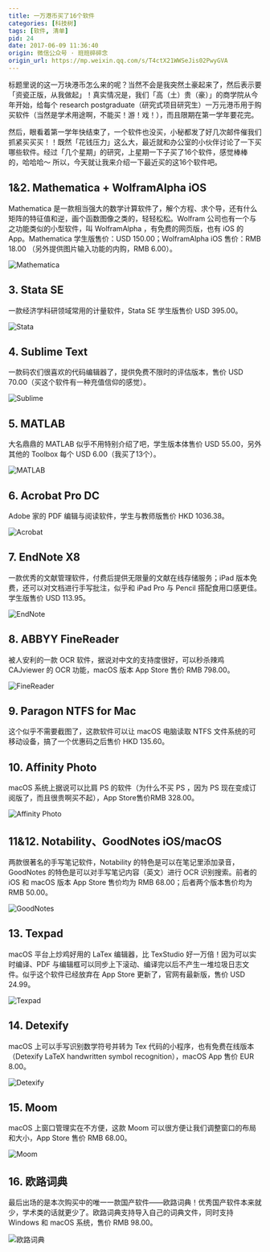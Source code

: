 ```yaml
---
title: 一万港币买了16个软件
categories: [科技树]
tags: [软件, 清单]
pid: 24
date: 2017-06-09 11:36:40
origin: 微信公众号 · 班班碎碎念
origin_url: https://mp.weixin.qq.com/s/T4ctX21WWSeJis02PwyGVA
---
```


标题里说的这一万块港币怎么来的呢？当然不会是我突然土豪起来了，然后表示要「资瓷正版，从我做起」！真实情况是，我们「高（土）贵（豪）」的商学院从今年开始，给每个 research postgraduate（研究式项目研究生）一万元港币用于购买软件（当然是学术用途啊，不能买！游！戏！），而且限期在第一学年要花完。<!--more-->

然后，眼看着第一学年快结束了，一个软件也没买，小秘都发了好几次邮件催我们抓紧买买买！！既然「花钱压力」这么大，最近就和办公室的小伙伴讨论了一下买哪些软件。经过「几个星期」的研究，上星期一下子买了16个软件，感觉棒棒的，哈哈哈～ 所以，今天就让我来介绍一下最近买的这16个软件吧。

## 1&2. Mathematica + WolframAlpha iOS

Mathematica 是一款相当强大的数学计算软件了，解个方程、求个导，还有什么矩阵的特征值和逆，画个函数图像之类的，轻轻松松。Wolfram 公司也有一个与之功能类似的小型软件，叫 WolframAlpha ，有免费的网页版，也有 iOS 的 App。Mathematica 学生版售价：USD 150.00；WolframAlpha iOS 售价：RMB 18.00 （另外提供图片输入功能的内购，RMB 6.00）。

![Mathematica](https://website-1256060851.cos.ap-hongkong.myqcloud.com/posts/2017/06/Mathematica.jpg!500x)

## 3. Stata SE

一款经济学科研领域常用的计量软件，Stata SE 学生版售价 USD 395.00。

![Stata](https://website-1256060851.cos.ap-hongkong.myqcloud.com/posts/2017/06/Stata.jpg!500x)

## 4. Sublime Text

一款码农们很喜欢的代码编辑器了，提供免费不限时的评估版本，售价 USD 70.00（买这个软件有一种充值信仰的感觉）。

![Sublime](https://website-1256060851.cos.ap-hongkong.myqcloud.com/posts/2017/06/Sublime.jpg!500x)

## 5. MATLAB

大名鼎鼎的 MATLAB 似乎不用特别介绍了吧，学生版本体售价 USD 55.00，另外其他的 Toolbox 每个 USD 6.00（我买了13个）。

![MATLAB](https://website-1256060851.cos.ap-hongkong.myqcloud.com/posts/2017/06/MATLAB.jpg!500x)

## 6. Acrobat Pro DC

Adobe 家的 PDF 编辑与阅读软件，学生与教师版售价 HKD 1036.38。

![Acrobat](https://website-1256060851.cos.ap-hongkong.myqcloud.com/posts/2017/06/Acrobat.jpg!500x)

## 7. EndNote X8

一款优秀的文献管理软件，付费后提供无限量的文献在线存储服务；iPad 版本免费，还可以对文档进行手写批注，似乎和 iPad Pro 与 Pencil 搭配食用口感更佳。学生版售价 USD 113.95。

![EndNote](https://website-1256060851.cos.ap-hongkong.myqcloud.com/posts/2017/06/EndNote.jpg!500x)

## 8. ABBYY FineReader

被人安利的一款 OCR 软件，据说对中文的支持度很好，可以秒杀辣鸡 CAJviewer 的 OCR 功能，macOS 版本 App Store 售价 RMB 798.00。

![FineReader](https://website-1256060851.cos.ap-hongkong.myqcloud.com/posts/2017/06/FineReader.jpg!500x)

## 9. Paragon NTFS for Mac

这个似乎不需要截图了，这款软件可以让 macOS 电脑读取 NTFS 文件系统的可移动设备，搞了一个优惠码之后售价 HKD 135.60。

## 10. Affinity Photo

macOS 系统上据说可以比肩 PS 的软件（为什么不买 PS ，因为 PS 现在变成订阅版了，而且很贵啊买不起），App Store售价RMB 328.00。

![Affinity Photo](https://website-1256060851.cos.ap-hongkong.myqcloud.com/posts/2017/06/AffinityPhoto.jpg!500x)

## 11&12. Notability、GoodNotes iOS/macOS

两款很著名的手写笔记软件，Notability 的特色是可以在笔记里添加录音，GoodNotes 的特色是可以对手写笔记内容（英文）进行 OCR 识别搜索。前者的 iOS 和 macOS 版本 App Store 售价均为 RMB 68.00；后者两个版本售价均为 RMB 50.00。

![GoodNotes](https://website-1256060851.cos.ap-hongkong.myqcloud.com/posts/2017/06/GoodNotes.jpg!500x)

## 13. Texpad

macOS 平台上炒鸡好用的 LaTex 编辑器，比 TexStudio 好一万倍！因为可以实时编译、PDF 与编辑框可以同步上下滚动、编译完以后不产生一堆垃圾日志文件。似乎这个软件已经放弃在 App Store 更新了，官网有最新版，售价 USD 24.99。

![Texpad](https://website-1256060851.cos.ap-hongkong.myqcloud.com/posts/2017/06/Texpad.jpg!500x)

## 14. Detexify

macOS 上可以手写识别数学符号并转为 Tex 代码的小程序，也有免费在线版本（Detexify LaTeX handwritten symbol recognition），macOS App 售价 EUR 8.00。

![Detexify](https://website-1256060851.cos.ap-hongkong.myqcloud.com/posts/2017/06/Detexify.jpg!500x)

## 15. Moom

macOS 上窗口管理实在不方便，这款 Moom 可以很方便让我们调整窗口的布局和大小，App Store 售价 RMB 68.00。

![Moom](https://website-1256060851.cos.ap-hongkong.myqcloud.com/posts/2017/06/Moom.jpg!500x)

## 16. 欧路词典

最后出场的是本次购买中的唯一一款国产软件——欧路词典！优秀国产软件本来就少，学术类的话就更少了。欧路词典支持导入自己的词典文件，同时支持 Windows 和 macOS 系统，售价 RMB 98.00。

![欧路词典](https://website-1256060851.cos.ap-hongkong.myqcloud.com/posts/2017/06/欧路词典.jpg!500x)